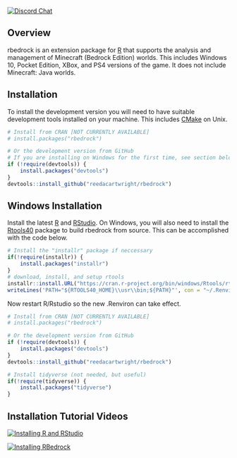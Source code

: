 [![Discord Chat](https://img.shields.io/discord/710697981677928479.svg)](https://discord.gg/sWb4YmX)

## Overview

rbedrock is an extension package for [R](https://www.r-project.org/) that supports the analysis and management of Minecraft (Bedrock Edition) worlds. This includes Windows 10, Pocket Edition, XBox, and PS4 versions of the game. It does not include Minecraft: Java worlds.

## Installation

To install the development version you will need to have suitable development tools installed on your machine. This includes [CMake](https://cmake.org/download/) on Unix.

``` r
# Install from CRAN [NOT CURRENTLY AVAILABLE]
# install.packages("rbedrock") 

# Or the development version from GitHub
# If you are installing on Windows for the first time, see section below
if (!require(devtools)) {
    install.packages("devtools")
}
devtools::install_github("reedacartwright/rbedrock")
```

## Windows Installation

Install the latest [R](https://cloud.r-project.org/bin/windows/base/) and [RStudio](https://rstudio.com/products/rstudio/download/#download). On Windows, you will also need to install the [Rtools40](https://cran.r-project.org/bin/windows/Rtools/) package to build rbedrock from source. This can be accomplished with the code below.


``` r
# Install the "installr" package if neccessary
if(!require(installr)) {
    install.packages("installr")
}
# download, install, and setup rtools
installr::install.URL("https://cran.r-project.org/bin/windows/Rtools/rtools40-x86_64.exe")
writeLines('PATH="${RTOOLS40_HOME}\\usr\\bin;${PATH}"', con = "~/.Renviron")
```

Now restart R/Rstudio so the new .Renviron can take effect.

``` r
# Install from CRAN [NOT CURRENTLY AVAILABLE]
# install.packages("rbedrock") 

# Or the development version from GitHub
if (!require(devtools)) {
    install.packages("devtools")
}
devtools::install_github("reedacartwright/rbedrock")

# Install tidyverse (not needed, but useful)
if(!require(tidyverse)) {
    install.packages("tidyverse")
}    
```
## Installation Tutorial Videos

[![Installing R and RStudio](https://img.youtube.com/vi/1irdS8C1ZjA/0.jpg)](https://www.youtube.com/watch?v=1irdS8C1ZjA)

[![Installing RBedrock](https://img.youtube.com/vi/3KI2qwEg3vk/0.jpg)](https://www.youtube.com/watch?v=3KI2qwEg3vk)
